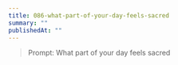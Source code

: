 ```yaml
---
title: 086-what-part-of-your-day-feels-sacred
summary: ""
publishedAt: ""
---
```


> Prompt: What part of your day feels sacred

